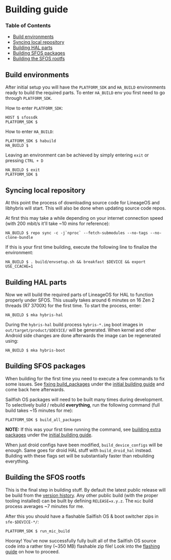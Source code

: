 # Building guide

### Table of Contents
* [Build environments](#build-environments)
* [Syncing local repository](#syncing-local-repository)
* [Building HAL parts](#building-hal-parts)
* [Building SFOS packages](#building-sfos-packages)
* [Building the SFOS rootfs](#building-the-sfos-rootfs)

## Build environments

After initial setup you will have the `PLATFORM_SDK` and `HA_BUILD` environments ready to build the required parts. To enter `HA_BUILD` env you first need to go through `PLATFORM_SDK`.

How to enter `PLATFORM_SDK`:
```
HOST $ sfossdk
PLATFORM_SDK $
```

How to enter `HA_BUILD`:
```
PLATFORM_SDK $ habuild
HA_BUILD $
```

Leaving an environment can be achieved by simply entering `exit` or pressing `CTRL + D`
```
HA_BUILD $ exit
PLATFORM_SDK $
```

## Syncing local repository

At this point the process of downloading source code for LineageOS and libhybris will start. This will also be done when updating source code repos.

At first this may take a while depending on your internet connection speed (with 200 mbit/s it'll take ~10 mins for reference):
```
HA_BUILD $ repo sync -c -j`nproc` --fetch-submodules --no-tags --no-clone-bundle
```

If this is your first time building, execute the following line to finalize the environment:
```
HA_BUILD $ . build/envsetup.sh && breakfast $DEVICE && export USE_CCACHE=1
```

## Building HAL parts

Now we will build the required parts of LineageOS for HAL to function properly under SFOS. This usually takes around 6 minutes on 16 Zen 2 threads (R7 3700X) for the first time. To start the process, enter:
```
HA_BUILD $ mka hybris-hal
```

During the `hybris-hal` build process `hybris-*.img` boot images in `out/target/product/$DEVICE/` will be generated. When kernel and other Android side changes are done afterwards the image can be regenerated using:
```
HA_BUILD $ mka hybris-boot
```

## Building SFOS packages

When building for the first time you need to execute a few commands to fix some issues. See [fixing build_packages](INITIAL-BUILDING.md#fixing-build_packages) under the [initial building guide](INITIAL-BUILDING.md) and come back here afterwards.

Sailfish OS packages will need to be built many times during development. To selectively build / rebuild **everything**, run the following command (full build takes ~15 minutes for me):
```
PLATFORM_SDK $ build_all_packages
```

**NOTE:** If this was your first time running the command, see [building extra packages](INITIAL-BUILDING.md#building-extra-packages) under the [initial building guide](INITIAL-BUILDING.md).

When just droid configs have been modified, `build_device_configs` will be enough. Same goes for droid HAL stuff with `build_droid_hal` instead. Building with these flags set will be substantially faster than rebuilding everything.

## Building the SFOS rootfs

This is the final step in building stuff. By default the latest public release will be build from the [version history](https://en.wikipedia.org/wiki/Sailfish_OS#Version_history). Any other public build (with the proper tooling installed) can be built by defining `RELEASE=x.y.z`. The `mic` build process averages ~7 minutes for me.

After this you should have a flashable Sailfish OS & boot switcher zips in `sfe-$DEVICE-*/`:
```
PLATFORM_SDK $ run_mic_build
```

Hooray! You've now successfully fully built all of the Sailfish OS source code into a rather tiny (~350 MB) flashable zip file! Look into the [flashing guide](FLASHING.md) on how to proceed.
